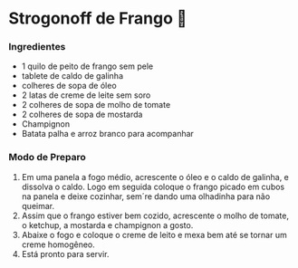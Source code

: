 # Strogonoff de Frango :chicken:

### Ingredientes

- 1 quilo de peito de frango sem pele
-  tablete de caldo de galinha
- colheres de sopa de óleo
- 2 latas de creme de leite sem soro
- 2 colheres de sopa de molho de tomate
- 2 colheres de sopa de mostarda
- Champignon
- Batata palha e arroz branco para acompanhar

### Modo de Preparo

1. Em uma panela a fogo médio, acrescente o óleo e o caldo de galinha, e dissolva o caldo. Logo em seguida coloque o frango picado em cubos na panela e deixe cozinhar, sem´re dando uma olhadinha para não queimar.
2. Assim que o frango estiver bem cozido, acrescente o molho de tomate, o ketchup, a mostarda e champignon a gosto.
3. Abaixe o fogo e coloque o creme de leito e mexa bem até se tornar um creme homogêneo.
4. Está pronto para servir.

